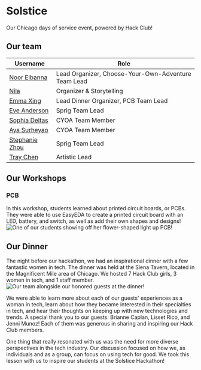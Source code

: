 # Solstice
Our Chicago days of service event, powered by Hack Club!

## Our team
| Username    | Role |
| -------- | ------- |
| [Noor Elbanna](https://github.com/) | Lead Organizer, Choose-Your-Own-Adventure Team Lead |
| [Nila](https://hackclub.slack.com/team/U01FAVARYH1) | Organizer & Storytelling |
| [Emma Xing](https://github.com/emma-x1) | Lead Dinner Organizer, PCB Team Lead |
| [Eve Anderson](https://github.com/) | Sprig Team Lead |
| [Sophia Deltas](https://github.com/) | CYOA Team Member |
| [Aya Surheyao](https://github.com/) | CYOA Team Member |
| [Stephanie Zhou](https://github.com/) | Sprig Team Lead |
| [Tray Chen](https://github.com/) | Artistic Lead |

## Our Workshops
### PCB
In this workshop, students learned about printed circuit boards, or PCBs. They were able to use EasyEDA to create a printed circuit board with an LED, battery, and switch, as well as add their own shapes and designs!
![One of our students showing off her flower-shaped light up PCB!](https://cloud-dyhpqzlkz-hack-club-bot.vercel.app/0img_6213.jpg)

## Our Dinner
The night before our hackathon, we had an inspirational dinner with a few fantastic women in tech. The dinner was held at the Siena Tavern, located in the Magnificent Mile area of Chicago. We hosted 7 Hack Club girls, 3 women in tech, and 1 staff member.
![Our team alongside our honored guests at the dinner!](https://cloud-pxqm06j6k-hack-club-bot.vercel.app/0download.png)

We were able to learn more about each of our guests' experiences as a woman in tech, learn about how they became interested in their specialties in tech, and hear their thoughts on keeping up with new technologies and trends. A special thank you to our guests: Brianne Caplan, Lisset Rico, and Jenni Munoz! Each of them was generous in sharing and inspiring our Hack Club members.

One thing that really resonated with us was the need for more diverse perspectives in the tech industry. Our discussion focused on how we, as individuals and as a group, can focus on using tech for good. We took this lesson with us to inspire our students at the Solstice Hackathon!

